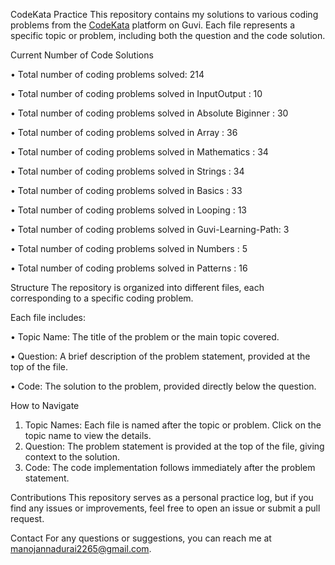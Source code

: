 CodeKata Practice
This repository contains my solutions to various coding problems from the [CodeKata](https://www.guvi.in/code-kata/) platform on Guvi.
Each file represents a specific topic or problem, including both the question and the code solution.


Current Number of Code Solutions

• Total number of coding problems solved: 214

• Total number of coding problems solved in InputOutput       : 10

• Total number of coding problems solved in Absolute Biginner : 30

• Total number of coding problems solved in Array             : 36

• Total number of coding problems solved in Mathematics       : 34

• Total number of coding problems solved in Strings           : 34

• Total number of coding problems solved in Basics            : 33

• Total number of coding problems solved in Looping           : 13

• Total number of coding problems solved in Guvi-Learning-Path: 3

• Total number of coding problems solved in Numbers           : 5

• Total number of coding problems solved in Patterns          : 16


Structure
The repository is organized into different files, each corresponding to a specific coding problem. 

Each file includes:

• Topic Name: The title of the problem or the main topic covered.

• Question: A brief description of the problem statement, provided at the top of the file.

• Code: The solution to the problem, provided directly below the question.

How to Navigate
1) Topic Names: Each file is named after the topic or problem. Click on the topic name to view the details.
2) Question: The problem statement is provided at the top of the file, giving context to the solution.
3) Code: The code implementation follows immediately after the problem statement.

Contributions
This repository serves as a personal practice log, but if you find any issues or improvements, feel free to open an issue or submit a pull request.

Contact
For any questions or suggestions, you can reach me at [manojannadurai2265@gmail.com](mailto:manojannadurai2265@gmail.com).
